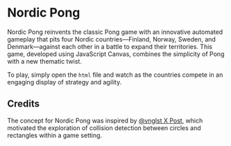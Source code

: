 # Nordic Pong

Nordic Pong reinvents the classic Pong game with an innovative automated gameplay that pits four Nordic countries—Finland, Norway, Sweden, and Denmark—against each other in a battle to expand their territories. This game, developed using JavaScript Canvas, combines the simplicity of Pong with a new thematic twist.

To play, simply open the `html` file and watch as the countries compete in an engaging display of strategy and agility.

## Credits

The concept for Nordic Pong was inspired by [@vnglst X Post](https://x.com/vnglst/status/1751278052154179770?s=20), which motivated the exploration of collision detection between circles and rectangles within a game setting.
